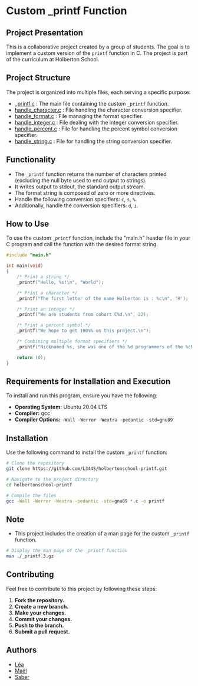# Custom _printf Function

## Project Presentation

This is a collaborative project created by a group of students. The goal is to implement a custom version of the `printf` function in C. The project is part of the curriculum at Holberton School.

## Project Structure

The project is organized into multiple files, each serving a specific purpose:
- [\_printf.c](https://github.com/L344S/holbertonschool-printf/blob/main/_printf.c) : The main file containing the custom `_printf` function.
- [handle_character.c](https://github.com/L344S/holbertonschool-printf/blob/main/handle_character.c) : File handling the character conversion specifier.
- [handle_format.c](https://github.com/L344S/holbertonschool-printf/blob/main/handle_format.c) : File managing the format specifier.
- [handle_integer.c](https://github.com/L344S/holbertonschool-printf/blob/main/handle_integer.c) : File dealing with the integer conversion specifier.
- [handle_percent.c](https://github.com/L344S/holbertonschool-printf/blob/main/handle_percent.c) : File for handling the percent symbol conversion specifier.
- [handle_string.c](https://github.com/L344S/holbertonschool-printf/blob/main/handle_string.c) : File for handling the string conversion specifier.

## Functionality

- The `_printf` function returns the number of characters printed (excluding the null byte used to end output to strings).
- It writes output to stdout, the standard output stream.
- The format string is composed of zero or more directives.
- Handle the following conversion specifiers: `c`, `s`, `%`.
- Additionally, handle the conversion specifiers: `d`, `i`.

## How to Use

To use the custom `_printf` function, include the "main.h" header file in your C program and call the function with the desired format string.

```c
#include "main.h"

int main(void)
{
    /* Print a string */
    _printf("Hello, %s!\n", "World");

    /* Print a character */
    _printf("The first letter of the name Holberton is : %c\n", 'H');

    /* Print an integer */
    _printf("We are students from cohort C%d.\n", 22);

    /* Print a percent symbol */
    _printf("We hope to get 100%% on this project.\n");

    /* Combining multiple format specifiers */
    _printf("Nicknamed %s, she was one of the %d programmers of the %cNIAC.\n", "Betty", 6, 'E');

    return (0);
}
```
## Requirements for Installation and Execution

To install and run this program, ensure you have the following:

- **Operating System:** Ubuntu 20.04 LTS
- **Compiler:** gcc
- **Compiler Options:** `-Wall -Werror -Wextra -pedantic -std=gnu89`

## Installation

Use the following command to install the custom `_printf` function:

```bash
# Clone the repository
git clone https://github.com/L344S/holbertonschool-printf.git

# Navigate to the project directory
cd holbertonschool-printf

# Compile the files
gcc -Wall -Werror -Wextra -pedantic -std=gnu89 *.c -o printf
```
## Note

- This project includes the creation of a man page for the custom `_printf` function.
```bash
# Display the man page of the _printf function
man ./_printf.3.gz
```
## Contributing

Feel free to contribute to this project by following these steps:

1. **Fork the repository.**
2. **Create a new branch.**
3. **Make your changes.**
4. **Commit your changes.**
5. **Push to the branch.**
6. **Submit a pull request.**

## Authors

- [Léa](https://github.com/L344S)
- [Maël](https://github.com/maelpseudo)
- [Saber](https://github.com/hakun0)
